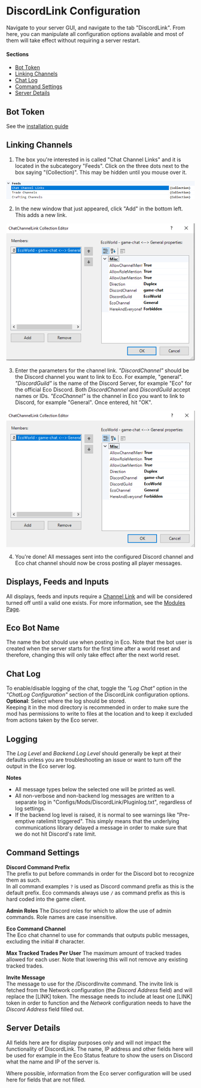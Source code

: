 # DiscordLink Configuration
Navigate to your server GUI, and navigate to the tab "DiscordLink". 
From here, you can manipulate all configuration options available and most of them will take effect without requiring a server restart.

#### Sections
* [Bot Token](#bot-token)
* [Linking Channels](#linking-channels)
* [Chat Log](#chat-log)
* [Command Settings](#command-settings)
* [Server Details](#server-details)

## Bot Token
See the [installation guide](Installation.md)

## Linking Channels

1. The box you're interested in is called "Chat Channel Links" and it is located in the subcategory "Feeds". Click on the three dots next to the box saying "(Collection)". This may be hidden until you mouse over it.

![Opening Collection Window](images/configuration/channellinking/1.png)

2. In the new window that just appeared, click "Add" in the bottom left. This adds a new link.

![Add new link](images/configuration/channellinking/2.png)

3. Enter the parameters for the channel link. _"DiscordChannel"_ should be the Discord channel you want to link to Eco. For example, "general". _"DiscordGuild"_ is the name of the Discord Server, for example "Eco" for the official Eco Discord. Both _DiscordChannel_ and _DiscordGuild_ accept names or IDs. _"EcoChannel"_ is the channel in Eco you want to link to Discord, for example "General". Once entered, hit "OK".  

![Configure Link](images/configuration/channellinking/3.png)

4. You're done! All messages sent into the configured Discord channel and Eco chat channel should now be cross posting all player messages.

## Displays, Feeds and Inputs
All displays, feeds and inputs require a [Channel Link](#linking-channels) and will be considered turned off until a valid one exists.
For more information, see the [Modules Page](Modules.md).

## Eco Bot Name
The name the bot should use when posting in Eco.
Note that the bot user is created when the server starts for the first time after a world reset and therefore, changing this will only take effect after the next world reset.

## Chat Log
To enable/disable logging of the chat, toggle the _"Log Chat"_ option in the _"ChatLog Configuration"_ section of the DiscordLink configuration options.
**Optional**: Select where the log should be stored.  
Keeping it in the mod directory is recommended in order to make sure the mod has permissions to write to files at the location and to keep it excluded from actions taken by the Eco server.

## Logging
The _Log Level_ and _Backend Log Level_ should generally be kept at their defaults unless you are troubleshooting an issue or want to turn off the output in the Eco server log.

**Notes**
* All message types below the selected one will be printed as well.
* All non-verbose and non-backend log messages are written to a separate log in "Configs/Mods/DiscordLink/Pluginlog.txt", regardless of log settings.
* If the backend log level is raised, it is normal to see warnings like "Pre-emptive ratelimit triggered". This simply means that the underlying communications library delayed a message in order to make sure that we do not hit Discord's rate limit.

## Command Settings
**Discord Command Prefix**  
The prefix to put before commands in order for the Discord bot to recognize them as such.  
In all command examples `?` is used as Discord command prefix as this is the default prefix.
Eco commands always use `/` as command prefix as this is hard coded into the game client.

**Admin Roles**
The Discord roles for which to allow the use of admin commands. Role names are case insensitive.

**Eco Command Channel**  
The Eco chat channel to use for commands that outputs public messages, excluding the initial # character.

**Max Tracked Trades Per User**
The maximum amount of tracked trades allowed for each user.
Note that lowering this will not remove any existing tracked trades.

**Invite Message**  
The message to use for the /DiscordInvite command. The invite link is fetched from the Network configuration (the _Discord Address_ field) and will replace the [LINK] token. The message needs to include at least one [LINK] token in order to function and the _Network_ configuration needs to have the _Discord Address_ field filled out.

## Server Details
All fields here are for display purposes only and will not impact the functionality of DiscordLink.
The name, IP address and other fields here will be used for example in the Eco Status feature to show the users on Discord what the name and IP of the server is.

Where possible, information from the Eco server configuration will be used here for fields that are not filled.
